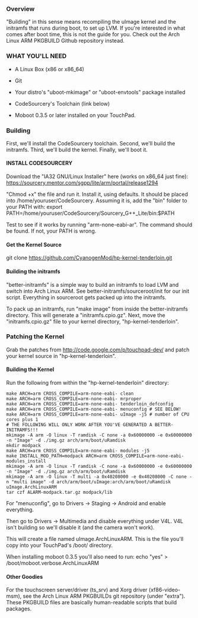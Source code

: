 ### Overview ###
"Building" in this sense means recompiling the uImage kernel and the
initramfs that runs during boot, to set up LVM. If you're interested in
what comes after boot time, this is not the guide for you. Check out the
Arch Linux ARM PKGBUILD Github repository instead.

### WHAT YOU'LL NEED ###
- A Linux Box (x86 or x86_64)

- Git

- Your distro's "uboot-mkimage" or "uboot-envtools" package installed

- CodeSourcery's Toolchain (link below)

- Moboot 0.3.5 or later installed on your TouchPad.
  
### Building ###
First, we'll install the CodeSourcery toolchain.
Second, we'll build the initramfs.
Third, we'll build the kernel.
Finally, we'll boot it.

#### INSTALL CODESOURCERY ####
Download the "IA32 GNU/Linux Installer" here (works on x86_64 just fine):
https://sourcery.mentor.com/sgpp/lite/arm/portal/release1294

"Chmod +x" the file and run it. Install it, using defaults. It should be
placed into /home/youruser/CodeSourcery. Assuming it is, add the "bin"
folder to your PATH with:
export PATH=/home/youruser/CodeSourcery/Sourcery_G++_Lite/bin:$PATH

Test to see if it works by running "arm-none-eabi-ar". The command
should be found. If not, your PATH is wrong.

#### Get the Kernel Source ####
git clone https://github.com/CyanogenMod/hp-kernel-tenderloin.git

#### Building the initramfs ####
"better-initramfs" is a simple way to build an initramfs to load LVM
and switch into Arch Linux ARM. See better-initramfs/sourceroot/init
for our init script. Everything in sourceroot gets packed up into the 
initramfs.

To pack up an initramfs, run "make image" from inside the
better-initramfs directory. This will generate a "initramfs.cpio.gz".
Next, move the "initramfs.cpio.gz" file to your kernel directory,
"hp-kernel-tenderloin".

### Patching the Kernel ####
Grab the patches from http://code.google.com/p/touchpad-dev/ and
patch your kernel source in "hp-kernel-tenderloin".

#### Building the Kernel ####
Run the following from within the "hp-kernel-tenderloin" directory:

    make ARCH=arm CROSS_COMPILE=arm-none-eabi- clean
    make ARCH=arm CROSS_COMPILE=arm-none-eabi- mrproper
    make ARCH=arm CROSS_COMPILE=arm-none-eabi- tenderloin_defconfig
    make ARCH=arm CROSS_COMPILE=arm-none-eabi- menuconfig # SEE BELOW!
    make ARCH=arm CROSS_COMPILE=arm-none-eabi- uImage -j5 # number of CPU cores plus 1
    # THE FOLLOWING WILL ONLY WORK AFTER YOU'VE GENERATED A BETTER-INITRAMFS!!!
    mkimage -A arm -O linux -T ramdisk -C none -a 0x60000000 -e 0x60000000 -n "Image" -d ./img.gz arch/arm/boot/uRamdisk
    mkdir modpack
    make ARCH=arm CROSS_COMPILE=arm-none-eabi- modules -j5
    make INSTALL_MOD_PATH=modpack ARCH=arm CROSS_COMPILE=arm-none-eabi- modules_install
    mkimage -A arm -O linux -T ramdisk -C none -a 0x60000000 -e 0x60000000 -n "Image" -d ./img.gz arch/arm/boot/uRamdisk
    mkimage -A arm -O linux -T multi -a 0x40208000 -e 0x40208000 -C none -n "multi image" -d arch/arm/boot/uImage:arch/arm/boot/uRamdisk uImage.ArchLinuxARM
    tar czf ALARM-modpack.tar.gz modpack/lib

For "menuconfig", go to Drivers -> Staging -> Android and enable everything.

Then go to Drivers -> Multimedia and disable everything under V4L. V4L isn't
building so we'll disable it (and the camera won't work).

This will create a file named uImage.ArchLinuxARM. This is the file
you'll copy into your TouchPad's /boot/ directory.

When installing moboot 0.3.5 you'll also need to run:
echo "yes" > /boot/moboot.verbose.ArchLinuxARM

#### Other Goodies ####
For the touchscreen server/driver (ts_srv) and Xorg driver (xf86-video-msm),
see the Arch Linux ARM PKGBUILDs git repository (under "extra"). These
PKGBUILD files are basically human-readable scripts that build packages.
